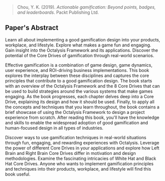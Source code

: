 > Chou, Y. K. (2019). _Actionable gamification: Beyond points, badges, and leaderboards_. Packt Publishing Ltd.
## Paper's Abstract
Learn all about implementing a good gamification design into your products, workplace, and lifestyle. Explore what makes a game fun and engaging. Gain insight into the Octalysis Framework and its applications. Discover the potential of the Core Drives of gamification through real-world scenarios. 

Effective gamification is a combination of game design, game dynamics, user experience, and ROI-driving business implementations. This book explores the interplay between these disciplines and captures the core principles that contribute to a good gamification design. The book starts with an overview of the Octalysis Framework and the 8 Core Drives that can be used to build strategies around the various systems that make games engaging. As the book progresses, each chapter delves deep into a Core Drive, explaining its design and how it should be used. Finally, to apply all the concepts and techniques that you learn throughout, the book contains a brief showcase of using the Octalysis Framework to design a project experience from scratch. After reading this book, you'll have the knowledge and skills to enable the widespread adoption of good gamification and human-focused design in all types of industries. 

Discover ways to use gamification techniques in real-world situations through fun, engaging, and rewarding experiences with Octalysis. Leverage the power of different Core Drives in your applications and explore how Left Brain and Right Brain Core Drives differ in motivation and design methodologies. Examine the fascinating intricacies of White Hat and Black Hat Core Drives. Anyone who wants to implement gamification principles and techniques into their products, workplace, and lifestyle will find this book useful.




